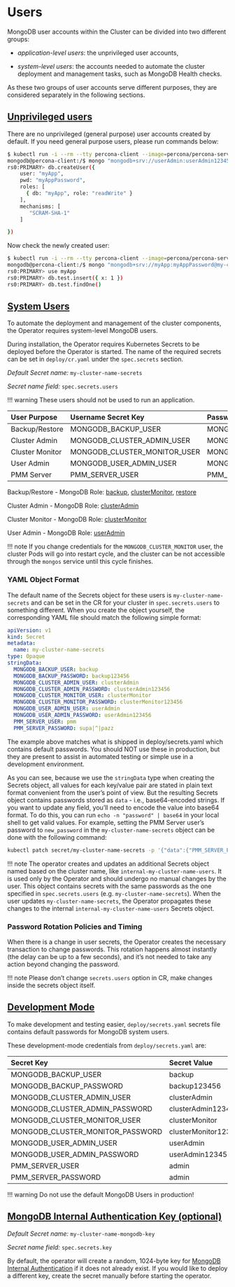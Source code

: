 # Users

MongoDB user accounts within the Cluster can be divided into two different groups:


* *application-level users*: the unprivileged user accounts,


* *system-level users*: the accounts needed to automate the cluster deployment
and management tasks, such as MongoDB Health checks.

As these two groups of user accounts serve different purposes, they are
considered separately in the following sections.

## [Unprivileged users](users.html#unprivileged-users)

There are no unprivileged (general purpose) user accounts created by
default. If you need general purpose users, please run commands below:

```bash
$ kubectl run -i --rm --tty percona-client --image=percona/percona-server-mongodb:{{ mongodb44recommended }} --restart=Never -- bash -il
mongodb@percona-client:/$ mongo "mongodb+srv://userAdmin:userAdmin123456@my-cluster-name-rs0.psmdb.svc.cluster.local/admin?replicaSet=rs0&ssl=false"
rs0:PRIMARY> db.createUser({
    user: "myApp",
    pwd: "myAppPassword",
    roles: [
      { db: "myApp", role: "readWrite" }
    ],
    mechanisms: [
       "SCRAM-SHA-1"
    ]

})
```

Now check the newly created user:

```bash
$ kubectl run -i --rm --tty percona-client --image=percona/percona-server-mongodb:{{ mongodb44recommended }} --restart=Never -- bash -il
mongodb@percona-client:/$ mongo "mongodb+srv://myApp:myAppPassword@my-cluster-name-rs0.psmdb.svc.cluster.local/admin?replicaSet=rs0&ssl=false"
rs0:PRIMARY> use myApp
rs0:PRIMARY> db.test.insert({ x: 1 })
rs0:PRIMARY> db.test.findOne()
```

## [System Users](users.html#system-users)

To automate the deployment and management of the cluster components,
the Operator requires system-level MongoDB users.

During installation, the Operator requires
Kubernetes Secrets to be deployed before the Operator is started. The name of the
required secrets can be set in `deploy/cr.yaml` under the
`spec.secrets` section.

*Default Secret name:* `my-cluster-name-secrets`

*Secret name field:* `spec.secrets.users`

!!! warning
    These users should not be used to run an application.

| User Purpose    | Username Secret Key          | Password Secret Key              |
|:----------------|:-----------------------------|:---------------------------------|
| Backup/Restore  | MONGODB_BACKUP_USER          | MONGODB_BACKUP_PASSWORD          |
| Cluster Admin   | MONGODB_CLUSTER_ADMIN_USER   | MONGODB_CLUSTER_ADMIN_PASSWORD   |
| Cluster Monitor | MONGODB_CLUSTER_MONITOR_USER | MONGODB_CLUSTER_MONITOR_PASSWORD |
| User Admin      | MONGODB_USER_ADMIN_USER      | MONGODB_USER_ADMIN_PASSWORD      |
| PMM Server      | PMM_SERVER_USER              | PMM_SERVER_PASSWORD              |

Backup/Restore - MongoDB Role: [backup](https://docs.mongodb.com/manual/reference/built-in-roles/#backup), [clusterMonitor](https://docs.mongodb.com/manual/reference/built-in-roles/#clusterMonitor), [restore](https://docs.mongodb.com/manual/reference/built-in-roles/#restore)

Cluster Admin - MongoDB Role: [clusterAdmin](https://docs.mongodb.com/manual/reference/built-in-roles/#clusterAdmin)

Cluster Monitor - MongoDB Role: [clusterMonitor](https://docs.mongodb.com/manual/reference/built-in-roles/#clusterMonitor)

User Admin - MongoDB Role: [userAdmin](https://docs.mongodb.com/manual/reference/built-in-roles/#userAdmin)

!!! note
    If you change credentials for the `MONGODB_CLUSTER_MONITOR` user,
    the cluster Pods will go into restart cycle, and the cluster can be not
    accessible through the `mongos` service until this cycle finishes.

### YAML Object Format

The default name of the Secrets object for these users is
`my-cluster-name-secrets` and can be set in the CR for your cluster in
`spec.secrets.users` to something different. When you create the object
yourself, the corresponding YAML file should match the following simple format:

```yaml
apiVersion: v1
kind: Secret
metadata:
  name: my-cluster-name-secrets
type: Opaque
stringData:
  MONGODB_BACKUP_USER: backup
  MONGODB_BACKUP_PASSWORD: backup123456
  MONGODB_CLUSTER_ADMIN_USER: clusterAdmin
  MONGODB_CLUSTER_ADMIN_PASSWORD: clusterAdmin123456
  MONGODB_CLUSTER_MONITOR_USER: clusterMonitor
  MONGODB_CLUSTER_MONITOR_PASSWORD: clusterMonitor123456
  MONGODB_USER_ADMIN_USER: userAdmin
  MONGODB_USER_ADMIN_PASSWORD: userAdmin123456
  PMM_SERVER_USER: pmm
  PMM_SERVER_PASSWORD: supa|^|pazz
```

The example above matches
what is shipped in deploy/secrets.yaml which
contains default passwords. You should NOT use these in production, but they are
present to assist in automated testing or simple use in a development
environment.

As you can see, because we use the `stringData` type when creating the Secrets
object, all values for each key/value pair are stated in plain text format
convenient from the user’s point of view. But the resulting Secrets
object contains passwords stored as `data` - i.e., base64-encoded strings.
If you want to update any field, you’ll need to encode the value into base64
format. To do this, you can run `echo -n "password" | base64` in your local
shell to get valid values. For example, setting the PMM Server user’s password
to `new_password` in the `my-cluster-name-secrets` object can be done
with the following command:

```bash
kubectl patch secret/my-cluster-name-secrets -p '{"data":{"PMM_SERVER_PASSWORD": "'$(echo -n new_password | base64)'"}}'
```

!!! note
    The operator creates and updates an additional Secrets object named
    based on the cluster name, like `internal-my-cluster-name-users`. It is
    used only by the Operator and should undergo no manual changes by the user.
    This object contains secrets with the same passwords as the one specified
    in `spec.secrets.users` (e.g. `my-cluster-name-secrets`). When the
    user updates `my-cluster-name-secrets`, the Operator propagates these
    changes to the internal `internal-my-cluster-name-users` Secrets object.

### Password Rotation Policies and Timing

When there is a change in user secrets, the Operator
creates the necessary transaction to change passwords. This rotation happens
almost instantly (the delay can be up to a few seconds), and it’s not needed to
take any action beyond changing the password.

!!! note
    Please don’t change `secrets.users` option in CR, make changes
    inside the secrets object itself.

## [Development Mode](users.html#development-mode)

To make development and testing easier, `deploy/secrets.yaml` secrets
file contains default passwords for MongoDB system users.

These development-mode credentials from `deploy/secrets.yaml` are:

| Secret Key                       | Secret Value         |
|:---------------------------------|:---------------------|
| MONGODB_BACKUP_USER              | backup               |
| MONGODB_BACKUP_PASSWORD          | backup123456         |
| MONGODB_CLUSTER_ADMIN_USER       | clusterAdmin         |
| MONGODB_CLUSTER_ADMIN_PASSWORD   | clusterAdmin123456   |
| MONGODB_CLUSTER_MONITOR_USER     | clusterMonitor       |
| MONGODB_CLUSTER_MONITOR_PASSWORD | clusterMonitor123456 |
| MONGODB_USER_ADMIN_USER          | userAdmin            |
| MONGODB_USER_ADMIN_PASSWORD      | userAdmin123456      |
| PMM_SERVER_USER                  | admin                |
| PMM_SERVER_PASSWORD              | admin                |

!!! warning
    Do not use the default MongoDB Users in production!

## [MongoDB Internal Authentication Key (optional)](users.html#internal-authentication-key)

*Default Secret name:* `my-cluster-name-mongodb-key`

*Secret name field:* `spec.secrets.key`

By default, the operator will create a random, 1024-byte key for
[MongoDB Internal
Authentication](https://docs.mongodb.com/manual/core/security-internal-authentication/)
if it does not already exist. If you would like to deploy a different
key, create the secret manually before starting the operator.
